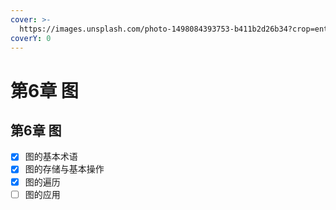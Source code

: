 ```yaml
---
cover: >-
  https://images.unsplash.com/photo-1498084393753-b411b2d26b34?crop=entropy&cs=srgb&fm=jpg&ixid=MnwxOTcwMjR8MHwxfHNlYXJjaHwxMHx8bmV0d29ya3xlbnwwfHx8fDE2NTIzMzc2MzM&ixlib=rb-1.2.1&q=85
coverY: 0
---
```


# 第6章 图

## 第6章 图

* [x] 图的基本术语
* [x] 图的存储与基本操作
* [x] 图的遍历
* [ ] 图的应用

